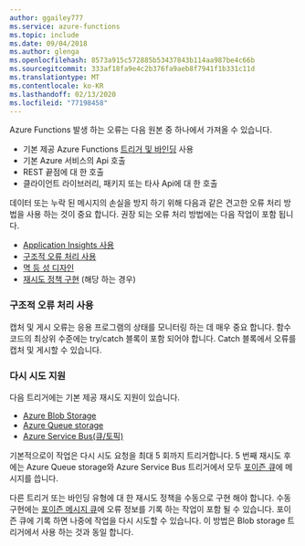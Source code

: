 ```yaml
---
author: ggailey777
ms.service: azure-functions
ms.topic: include
ms.date: 09/04/2018
ms.author: glenga
ms.openlocfilehash: 8573a915c572885b53437843b114aa987be4c66b
ms.sourcegitcommit: 333af18fa9e4c2b376fa9aeb8f7941f1b331c11d
ms.translationtype: MT
ms.contentlocale: ko-KR
ms.lasthandoff: 02/13/2020
ms.locfileid: "77198458"
---
```

Azure Functions 발생 하는 오류는 다음 원본 중 하나에서 가져올 수 있습니다.

- 기본 제공 Azure Functions [트리거 및 바인딩](..\articles\azure-functions\functions-triggers-bindings.md) 사용
- 기본 Azure 서비스의 Api 호출
- REST 끝점에 대 한 호출
- 클라이언트 라이브러리, 패키지 또는 타사 Api에 대 한 호출

데이터 또는 누락 된 메시지의 손실을 방지 하기 위해 다음과 같은 견고한 오류 처리 방법을 사용 하는 것이 중요 합니다. 권장 되는 오류 처리 방법에는 다음 작업이 포함 됩니다.

- [Application Insights 사용](../articles/azure-functions/functions-monitoring.md)
- [구조적 오류 처리 사용](#use-structured-error-handling)
- [멱 등 성 디자인](../articles/azure-functions/functions-idempotent.md)
- [재시도 정책 구현](../articles/azure-functions/functions-reliable-event-processing.md) (해당 하는 경우)

### <a name="use-structured-error-handling"></a>구조적 오류 처리 사용

캡처 및 게시 오류는 응용 프로그램의 상태를 모니터링 하는 데 매우 중요 합니다. 함수 코드의 최상위 수준에는 try/catch 블록이 포함 되어야 합니다. Catch 블록에서 오류를 캡처 및 게시할 수 있습니다.

### <a name="retry-support"></a>다시 시도 지원

다음 트리거에는 기본 제공 재시도 지원이 있습니다.

* [Azure Blob Storage](../articles/azure-functions/functions-bindings-storage-blob.md)
* [Azure Queue storage](../articles/azure-functions/functions-bindings-storage-queue.md)
* [Azure Service Bus(큐/토픽)](../articles/azure-functions/functions-bindings-service-bus.md)

기본적으로이 작업은 다시 시도 요청을 최대 5 회까지 트리거합니다. 5 번째 재시도 후에는 Azure Queue storage와 Azure Service Bus 트리거에서 모두 [포이즌 큐](..\articles\azure-functions\functions-bindings-storage-queue.md#trigger---poison-messages)에 메시지를 씁니다.

다른 트리거 또는 바인딩 유형에 대 한 재시도 정책을 수동으로 구현 해야 합니다. 수동 구현에는 [포이즌 메시지 큐](..\articles\azure-functions\functions-bindings-storage-blob-trigger.md#poison-blobs)에 오류 정보를 기록 하는 작업이 포함 될 수 있습니다. 포이즌 큐에 기록 하면 나중에 작업을 다시 시도할 수 있습니다. 이 방법은 Blob storage 트리거에서 사용 하는 것과 동일 합니다.
